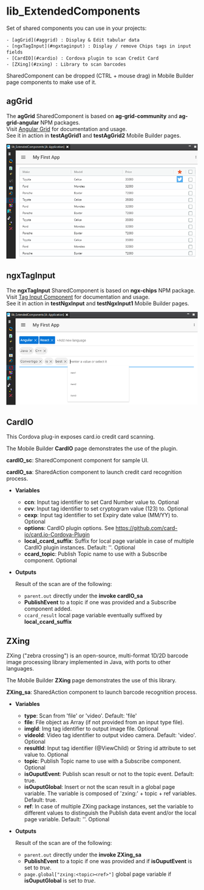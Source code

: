 # lib_ExtendedComponents

Set of shared components you can use in your projects:
    
    - [agGrid](#aggrid) : Display & Edit tabular data
    - [ngxTagInput](#ngxtaginput) : Display / remove Chips tags in input fields
    - [CardIO](#cardio) : Cordova plugin to scan Credit Card
    - [ZXing](#zxing) : Library to scan barcodes

SharedComponent can be dropped (CTRL + mouse drag) in Mobile Builder page components to make use of it.

## agGrid

The **agGrid** SharedComponent is based on **ag-grid-community** and **ag-grid-angular** NPM packages.\
Visit [Angular Grid](https://www.ag-grid.com/angular-grid/) for documentation and usage.\
See it in action in **testAgGrid1** and **testAgGrid2** Mobile Builder pages.

![agGrid screenshot 1](./doc/images/ConvertigoStudio_agGrid.png)

## ngxTagInput

The **ngxTagInput** SharedComponent is based on **ngx-chips** NPM package.\
Visit [Tag Input Component](https://github.com/Gbuomprisco/ngx-chips/#readme) for documentation and usage.\
See it in action in **testNgxInput** and **testNgxInput1** Mobile Builder pages.

![ngxTagInput screenshot 1](./doc/images/ConvertigoStudio_ngxTagInput.png)

## CardIO

This Cordova plug-in exposes card&#46;io credit card scanning.

The Mobile Builder **CardIO** page demonstrates the use of the plugin.

**cardIO_sc**: SharedComponent component for sample UI.

**cardIO_sa**: SharedAction component to launch credit card recognition process.

 - **Variables**
   - **ccn**: Input tag identifier to set Card Number value to. Optional
   - **cvv**: Input tag identifier to set cryptogram value (123) to. Optional
   - **cexp**: Input tag identifier to set Expiry date value (MM/YY) to. Optional
   - **options**: CardIO plugin options. See https://github.com/card-io/card.io-Cordova-Plugin
   - **local_ccard_suffix**: Suffix for local page variable in case of multiple CardIO plugin instances. Default: ''. Optional
   - **ccard_topic**: Publish Topic name to use with a Subscribe component. Optional

 - **Outputs**

      Result of the scan are of the following:
    - `parent.out` directly under the **invoke cardIO_sa**
    - **PublishEvent** to a topic if one was provided and a Subscribe component added.
    - `ccard_result` local page variable eventually suffixed by **local_ccard_suffix**

## ZXing

ZXing ("zebra crossing") is an open-source, multi-format 1D/2D barcode image processing library implemented in Java, with ports to other languages.

The Mobile Builder **ZXing** page demonstrates the use of this library.

**ZXing_sa**: SharedAction component to launch barcode recognition process.

 - **Variables**
   - **type**: Scan from 'file' or 'video'. Default: 'file'
   - **file**: File object as Array (if not provided from an input type file).
   - **imgId**: Img tag identifier to output image file. Optional
   - **videoId**: Video tag identifier to output video camera. Default: 'video'. Optional
   - **resultId**: Input tag identifier (@ViewChild) or String id attribute to set value to. Optional
   - **topic**: Publish Topic name to use with a Subscribe component. Optional
   - **isOuputEvent**: Publish scan result or not to the topic event. Default: true.
   - **isOuputGlobal**: Insert or not the scan result in a global page variable. The variable is composed of 'zxing:' + topic + ref variables. Default: true.
   - **ref**: In case of multiple ZXing package instances, set the variable to different values to distinguish the Publish data event and/or the local page variable. Default: ''. Optional

 - **Outputs**

      Result of the scan are of the following:
    - `parent.out` directly under the **invoke ZXing_sa**
    - **PublishEvent** to a topic if one was provided and if **isOuputEvent** is set to *true*.
    - `page.global["zxing:<topic><ref>"]` global page variable if **isOuputGlobal** is set to *true*.